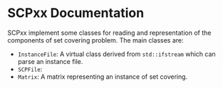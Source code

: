 # SCPxx Documentation

SCPxx implement some classes for reading and representation of the components
of set covering problem. The main classes are:

* `InstanceFile`: A virtual class derived from `std::ifstream` which can parse an instance file.
* `SCPFile`:
* `Matrix`: A matrix representing an instance of set covering.
